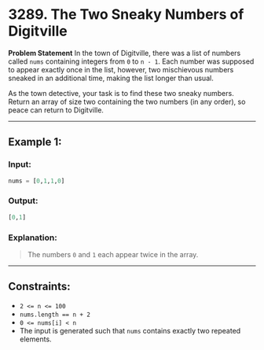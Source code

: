 # 3289. The Two Sneaky Numbers of Digitville
**Problem Statement**
In the town of Digitville, there was a list of numbers called `nums` containing integers from `0` to `n - 1`. Each number was supposed to appear exactly once in the list, however, two mischievous numbers sneaked in an additional time, making the list longer than usual.

As the town detective, your task is to find these two sneaky numbers. Return an array of size two containing the two numbers (in any order), so peace can return to Digitville.

---

## Example 1:

### Input: 
```py
nums = [0,1,1,0]
```

### Output: 
```py
[0,1]
```

### Explanation:

> The numbers `0` and `1` each appear twice in the array.

---
## Constraints:

+ `2 <= n <= 100`
+ `nums.length == n + 2`
+ `0 <= nums[i] < n`
+ The input is generated such that `nums` contains exactly two repeated elements.
